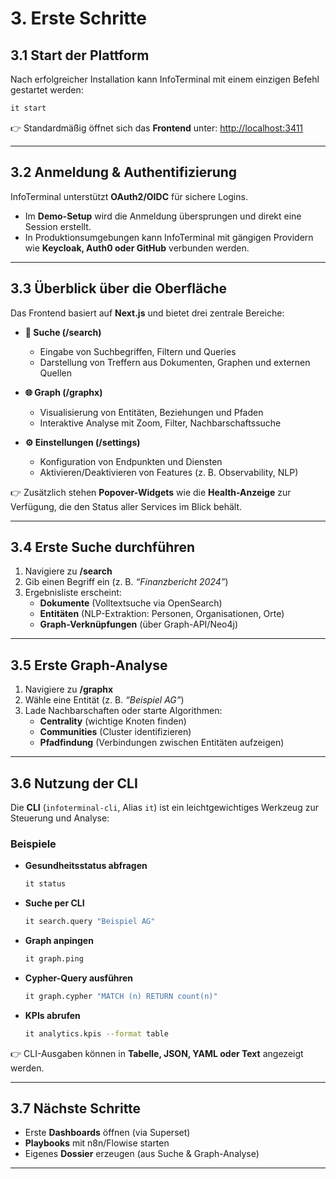 # 3. Erste Schritte

## 3.1 Start der Plattform

Nach erfolgreicher Installation kann InfoTerminal mit einem einzigen Befehl gestartet werden:

```bash
it start
```

👉 Standardmäßig öffnet sich das **Frontend** unter:
[http://localhost:3411](http://localhost:3411)

---

## 3.2 Anmeldung & Authentifizierung

InfoTerminal unterstützt **OAuth2/OIDC** für sichere Logins.

- Im **Demo-Setup** wird die Anmeldung übersprungen und direkt eine Session erstellt.
- In Produktionsumgebungen kann InfoTerminal mit gängigen Providern wie **Keycloak, Auth0 oder GitHub** verbunden werden.

---

## 3.3 Überblick über die Oberfläche

Das Frontend basiert auf **Next.js** und bietet drei zentrale Bereiche:

- **🔎 Suche (/search)**
  - Eingabe von Suchbegriffen, Filtern und Queries
  - Darstellung von Treffern aus Dokumenten, Graphen und externen Quellen

- **🌐 Graph (/graphx)**
  - Visualisierung von Entitäten, Beziehungen und Pfaden
  - Interaktive Analyse mit Zoom, Filter, Nachbarschaftssuche

- **⚙️ Einstellungen (/settings)**
  - Konfiguration von Endpunkten und Diensten
  - Aktivieren/Deaktivieren von Features (z. B. Observability, NLP)

👉 Zusätzlich stehen **Popover-Widgets** wie die **Health-Anzeige** zur Verfügung, die den Status aller Services im Blick behält.

---

## 3.4 Erste Suche durchführen

1. Navigiere zu **/search**
2. Gib einen Begriff ein (z. B. _“Finanzbericht 2024”_)
3. Ergebnisliste erscheint:
   - **Dokumente** (Volltextsuche via OpenSearch)
   - **Entitäten** (NLP-Extraktion: Personen, Organisationen, Orte)
   - **Graph-Verknüpfungen** (über Graph-API/Neo4j)

---

## 3.5 Erste Graph-Analyse

1. Navigiere zu **/graphx**
2. Wähle eine Entität (z. B. _“Beispiel AG”_)
3. Lade Nachbarschaften oder starte Algorithmen:
   - **Centrality** (wichtige Knoten finden)
   - **Communities** (Cluster identifizieren)
   - **Pfadfindung** (Verbindungen zwischen Entitäten aufzeigen)

---

## 3.6 Nutzung der CLI

Die **CLI** (`infoterminal-cli`, Alias `it`) ist ein leichtgewichtiges Werkzeug zur Steuerung und Analyse:

### Beispiele

- **Gesundheitsstatus abfragen**

  ```bash
  it status
  ```

- **Suche per CLI**

  ```bash
  it search.query "Beispiel AG"
  ```

- **Graph anpingen**

  ```bash
  it graph.ping
  ```

- **Cypher-Query ausführen**

  ```bash
  it graph.cypher "MATCH (n) RETURN count(n)"
  ```

- **KPIs abrufen**

  ```bash
  it analytics.kpis --format table
  ```

👉 CLI-Ausgaben können in **Tabelle, JSON, YAML oder Text** angezeigt werden.

---

## 3.7 Nächste Schritte

- Erste **Dashboards** öffnen (via Superset)
- **Playbooks** mit n8n/Flowise starten
- Eigenes **Dossier** erzeugen (aus Suche & Graph-Analyse)

---

